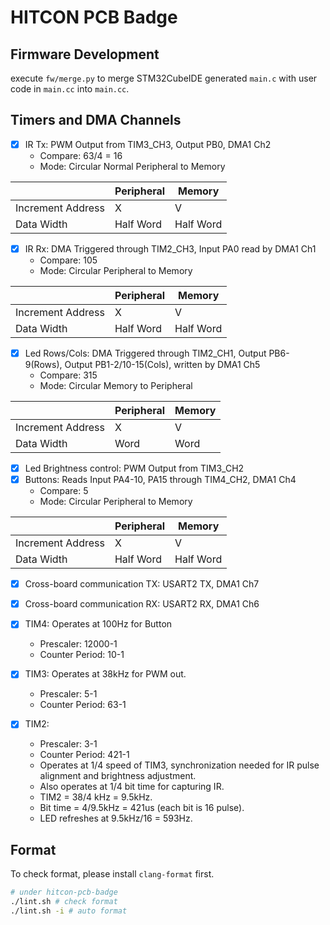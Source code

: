 # HITCON PCB Badge

## Firmware Development

execute `fw/merge.py` to merge STM32CubeIDE generated `main.c` with user code in `main.cc` into `main.cc`.

## Timers and DMA Channels
- [x] IR Tx: PWM Output from TIM3_CH3, Output PB0, DMA1 Ch2
  * Compare: 63/4 = 16
  * Mode: Circular Normal Peripheral to Memory

|                   | Peripheral | Memory    |
| ----------------- | ---------- | --------- |
| Increment Address | X          | V         |
| Data Width        | Half Word  | Half Word |
- [x] IR Rx: DMA Triggered through TIM2_CH3, Input PA0 read by DMA1 Ch1
  * Compare: 105
  * Mode: Circular Peripheral to Memory

|                   | Peripheral | Memory    |
| ----------------- | ---------- | --------- |
| Increment Address | X          | V         |
| Data Width        | Half Word  | Half Word |
- [x] Led Rows/Cols: DMA Triggered through TIM2_CH1, Output PB6-9(Rows), Output PB1-2/10-15(Cols), written by DMA1 Ch5
  * Compare: 315 
  * Mode: Circular Memory to Peripheral
  
|                   | Peripheral | Memory |
| ----------------- | ---------- | ------ |
| Increment Address | X          | V      |
| Data Width        | Word       | Word   |
- [x] Led Brightness control: PWM Output from TIM3_CH2
- [x] Buttons: Reads Input PA4-10, PA15 through TIM4_CH2, DMA1 Ch4
  * Compare: 5
  * Mode: Circular Peripheral to Memory
  
|                   | Peripheral | Memory    |
| ----------------- | ---------- | --------- |
| Increment Address | X          | V         |
| Data Width        | Half Word  | Half Word |
- [x] Cross-board communication TX: USART2 TX, DMA1 Ch7
- [x] Cross-board communication RX: USART2 RX, DMA1 Ch6

- [x] TIM4: Operates at 100Hz for Button
  * Prescaler: 12000-1
  * Counter Period: 10-1
- [x] TIM3: Operates at 38kHz for PWM out.
  * Prescaler: 5-1
  * Counter Period: 63-1
- [x] TIM2:
  * Prescaler: 3-1
  * Counter Period: 421-1
  * Operates at 1/4 speed of TIM3, synchronization needed for IR pulse alignment and brightness adjustment.
  * Also operates at 1/4 bit time for capturing IR.
  * TIM2 = 38/4 kHz = 9.5kHz.
  * Bit time = 4/9.5kHz = 421us (each bit is 16 pulse).
  * LED refreshes at 9.5kHz/16 = 593Hz.
  
## Format

To check format, please install `clang-format` first.

```sh
# under hitcon-pcb-badge
./lint.sh # check format
./lint.sh -i # auto format
```